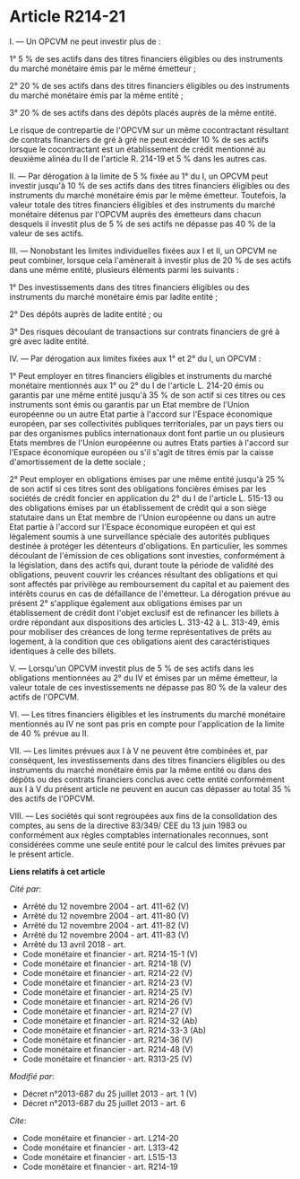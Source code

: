 # Article R214-21

I. ― Un OPCVM ne peut investir plus de : 

1° 5 % de ses actifs dans des titres financiers éligibles ou des instruments du marché monétaire émis par le même émetteur ; 

2° 20 % de ses actifs dans des titres financiers éligibles ou des instruments du marché monétaire émis par la même entité ; 

3° 20 % de ses actifs dans des dépôts placés auprès de la même entité. 

Le risque de contrepartie de l'OPCVM sur un même cocontractant résultant de contrats financiers de gré à gré ne peut excéder
10 % de ses actifs lorsque le cocontractant est un établissement de crédit mentionné au deuxième alinéa du II de l'article R.
214-19 et 5 % dans les autres cas. 

II. ― Par dérogation à la limite de 5 % fixée au 1° du I, un OPCVM peut investir jusqu'à 10 % de ses actifs dans des titres
financiers éligibles ou des instruments du marché monétaire émis par le même émetteur. Toutefois, la valeur totale des titres
financiers éligibles et des instruments du marché monétaire détenus par l'OPCVM auprès des émetteurs dans chacun desquels il
investit plus de 5 % de ses actifs ne dépasse pas 40 % de la valeur de ses actifs. 

III. ― Nonobstant les limites individuelles fixées aux I et II, un OPCVM ne peut combiner, lorsque cela l'amènerait à
investir plus de 20 % de ses actifs dans une même entité, plusieurs éléments parmi les suivants : 

1° Des investissements dans des titres financiers éligibles ou des instruments du marché monétaire émis par ladite entité ; 

2° Des dépôts auprès de ladite entité ; ou 

3° Des risques découlant de transactions sur contrats financiers de gré à gré avec ladite entité. 

IV. ― Par dérogation aux limites fixées aux 1° et 2° du I, un OPCVM : 

1° Peut employer en titres financiers éligibles et instruments du marché monétaire mentionnés aux 1° ou 2° du I de l'article
L. 214-20 émis ou garantis par une même entité jusqu'à 35 % de son actif si ces titres ou ces instruments sont émis ou
garantis par un Etat membre de l'Union européenne ou un autre Etat partie à l'accord sur l'Espace économique européen, par
ses collectivités publiques territoriales, par un pays tiers ou par des organismes publics internationaux dont font partie un
ou plusieurs Etats membres de l'Union européenne ou autres Etats parties à l'accord sur l'Espace économique européen ou s'il
s'agit de titres émis par la caisse d'amortissement de la dette sociale ; 

2° Peut employer en obligations émises par une même entité jusqu'à 25 % de son actif si ces titres sont des obligations
foncières émises par les sociétés de crédit foncier en application du 2° du I de l'article L. 515-13 ou des obligations
émises par un établissement de crédit qui a son siège statutaire dans un Etat membre de l'Union européenne ou dans un autre
Etat partie à l'accord sur l'Espace économique européen et qui est légalement soumis à une surveillance spéciale des
autorités publiques destinée à protéger les détenteurs d'obligations. En particulier, les sommes découlant de l'émission de
ces obligations sont investies, conformément à la législation, dans des actifs qui, durant toute la période de validité des
obligations, peuvent couvrir les créances résultant des obligations et qui sont affectés par privilège au remboursement du
capital et au paiement des intérêts courus en cas de défaillance de l'émetteur. La dérogation prévue au présent 2° s'applique
également aux obligations émises par un établissement de crédit dont l'objet exclusif est de refinancer les billets à ordre
répondant aux dispositions des articles L. 313-42 à L. 313-49, émis pour mobiliser des créances de long terme représentatives
de prêts au logement, à la condition que ces obligations aient des caractéristiques identiques à celle des billets. 

V. ― Lorsqu'un OPCVM investit plus de 5 % de ses actifs dans les obligations mentionnées au 2° du IV et émises par un même
émetteur, la valeur totale de ces investissements ne dépasse pas 80 % de la valeur des actifs de l'OPCVM. 

VI. ― Les titres financiers éligibles et les instruments du marché monétaire mentionnés au IV ne sont pas pris en compte pour
l'application de la limite de 40 % prévue au II. 

VII. ― Les limites prévues aux I à V ne peuvent être combinées et, par conséquent, les investissements dans des titres
financiers éligibles ou des instruments du marché monétaire émis par la même entité ou dans des dépôts ou des contrats
financiers conclus avec cette entité conformément aux I à V du présent article ne peuvent en aucun cas dépasser au total 35 %
des actifs de l'OPCVM. 

VIII. ― Les sociétés qui sont regroupées aux fins de la consolidation des comptes, au sens de la directive 83/349/ CEE du 13
juin 1983 ou conformément aux règles comptables internationales reconnues, sont considérées comme une seule entité pour le
calcul des limites prévues par le présent article.

**Liens relatifs à cet article**

_Cité par_:

  - Arrêté du 12 novembre 2004 - art. 411-62 (V)
  - Arrêté du 12 novembre 2004 - art. 411-80 (V)
  - Arrêté du 12 novembre 2004 - art. 411-82 (V)
  - Arrêté du 12 novembre 2004 - art. 411-83 (V)
  - Arrêté du 13 avril 2018 - art.
  - Code monétaire et financier - art. R214-15-1 (V)
  - Code monétaire et financier - art. R214-18 (V)
  - Code monétaire et financier - art. R214-22 (V)
  - Code monétaire et financier - art. R214-23 (V)
  - Code monétaire et financier - art. R214-25 (V)
  - Code monétaire et financier - art. R214-26 (V)
  - Code monétaire et financier - art. R214-27 (V)
  - Code monétaire et financier - art. R214-32 (Ab)
  - Code monétaire et financier - art. R214-33-3 (Ab)
  - Code monétaire et financier - art. R214-36 (V)
  - Code monétaire et financier - art. R214-48 (V)
  - Code monétaire et financier - art. R313-25 (V)

_Modifié par_:

  - Décret n°2013-687 du 25 juillet 2013 - art. 1 (V)
  - Décret n°2013-687 du 25 juillet 2013 - art. 6

_Cite_:

  - Code monétaire et financier - art. L214-20
  - Code monétaire et financier - art. L313-42
  - Code monétaire et financier - art. L515-13
  - Code monétaire et financier - art. R214-19
